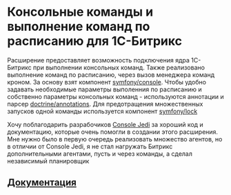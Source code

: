 # Консольные команды и выполнение команд по расписанию для 1С-Битрикс

Расширение предоставляет возможность подключения ядра 1С-Битрикс при выполнении консольных команд.
Также реализовано выполнение команд по расписанию, через вызов менеджера команд кроном.
За основу взят компонент [symfony/console](https://github.com/symfony/console). Чтобы удобно задавать необходимые
параметры выполенния по расписанию и собственно параметры консольных команд - используются аннотации
и парсер [doctrine/annotations](https://github.com/doctrine/annotations). Для предотращения множественных запусков
одной команды используется компонент [symfony/lock](https://github.com/symfony/lock)

Хочу поблагодарить разрабочиков [Console Jedi](https://github.com/notamedia/console-jedi) за хороший код и документацию,
которые очень помогли в создании этого расширения. Мне нужно было в первую очередь реализовать множество агентов,
но в отличии от Console Jedi, я не стал нагружать Битрикс дополнительными агентами, пусть и через команды,
а сделал независимый планировщик

## [Документация](doc/README.md)
